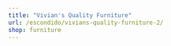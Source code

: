 ```yaml
---
title: "Vivian's Quality Furniture"
url: /escondido/vivians-quality-furniture-2/
shop: furniture
---
```


